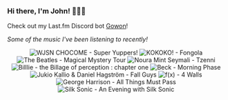 ### Hi there, I'm John! 🏄🏻‍♂️

Check out my Last.fm Discord bot [Gowon](http://gowon.ca)!

_Some of the music I've been listening to recently!_


<!-- lastfm -->
<p align="center"><img src="https://lastfm.freetls.fastly.net/i/u/64s/410a74fbd2a439b6f63dafa2576ef026.jpg" title="WJSN CHOCOME - Super Yuppers!"> <img src="https://lastfm.freetls.fastly.net/i/u/64s/becaafe8e0159e06a415db977e046fde.jpg" title="KOKOKO! - Fongola"> <img src="https://lastfm.freetls.fastly.net/i/u/64s/3947ccc7613d4555ad120bf8b5c68e59.png" title="The Beatles - Magical Mystery Tour"> <img src="https://lastfm.freetls.fastly.net/i/u/64s/2dd2509f246644a3c4edd2139f0f370b.png" title="Noura Mint Seymali - Tzenni"> <img src="https://lastfm.freetls.fastly.net/i/u/64s/08db132f06ee21b4976a29c8e5a9d2e1.jpg" title="Billlie - the Billage of perception : chapter one"> <img src="https://lastfm.freetls.fastly.net/i/u/64s/e0290094e4724439c43248c1dd225c68.png" title="Beck - Morning Phase"> <img src="https://lastfm.freetls.fastly.net/i/u/64s/2a538d064c5a0719900754ec094ee2c2.jpg" title="Jukio Kallio & Daniel Hagström - Fall Guys"> <img src="https://lastfm.freetls.fastly.net/i/u/64s/7322277183dfd1b1c4265218eafdf61e.png" title="f(x) - 4 Walls"> <img src="https://lastfm.freetls.fastly.net/i/u/64s/acb7a8b589c9694e30afbd745e6377d2.png" title="George Harrison - All Things Must Pass"> <img src="https://lastfm.freetls.fastly.net/i/u/64s/73abc3e36ed5993f26707eba5d4c6528.jpg" title="Silk Sonic - An Evening with Silk Sonic"> </p>

